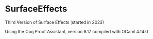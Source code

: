 # SurfaceEffects
Third Version of Surface Effects (started in 2023)

Using the Coq Proof Assistant, version 8.17
compiled with OCaml 4.14.0

 
